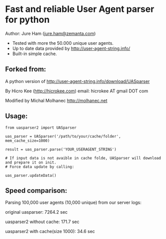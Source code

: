 Fast and reliable User Agent parser for python
==============================================
Author: Jure Ham (jure.ham@zemanta.com)

- Tested with more the 50.000 unique user agents.
- Up to date data provided by http://user-agent-string.info/
- Built-in simple cache.


Forked from:
---------
A python version of http://user-agent-string.info/download/UASparser

By Hicro Kee (http://hicrokee.com) email: hicrokee AT gmail DOT com

Modified by Michal Molhanec http://molhanec.net


Usage:
------
	from uasparser2 import UASparser

	uas_parser = UASparser('/path/to/your/cache/folder', mem_cache_size=1000)

	result = uas_parser.parse('YOUR_USERAGENT_STRING')

	# If input data is not avaible in cache folde, UASparser will download and prepare it on init.
	# Force data update by calling:

	uas_parser.updateData()


Speed comparison:
-----------------
Parsing 100,000 user agents (10,000 unique) from our server logs:

original uasparser: 7264.2 sec

uasparser2 without cache: 171.7 sec

uasparser2 with cache(size 1000): 34.6 sec
